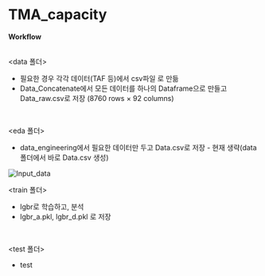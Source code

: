 # TMA_capacity

<b> Workflow </b>
<br>
<br>

<data 폴더>
* 필요한 경우 각각 데이터(TAF 등)에서 csv파일 로 만듦
* Data_Concatenate에서 모든 데이터를 하나의 Dataframe으로 만들고 Data_raw.csv로 저장 (8760 rows × 92 columns)
<br>

<eda 폴더>
* data_engineering에서 필요한 데이터만 두고 Data.csv로 저장 - 현재 생략(data폴더에서 바로 Data.csv 생성)

![Input_data](https://user-images.githubusercontent.com/85796140/125006955-4577da00-e09a-11eb-8fe5-5e415e4441b1.png)
<br>

<train 폴더>
* lgbr로 학습하고, 분석
* lgbr_a.pkl, lgbr_d.pkl 로 저장
<br>

<test 폴더>
* test
